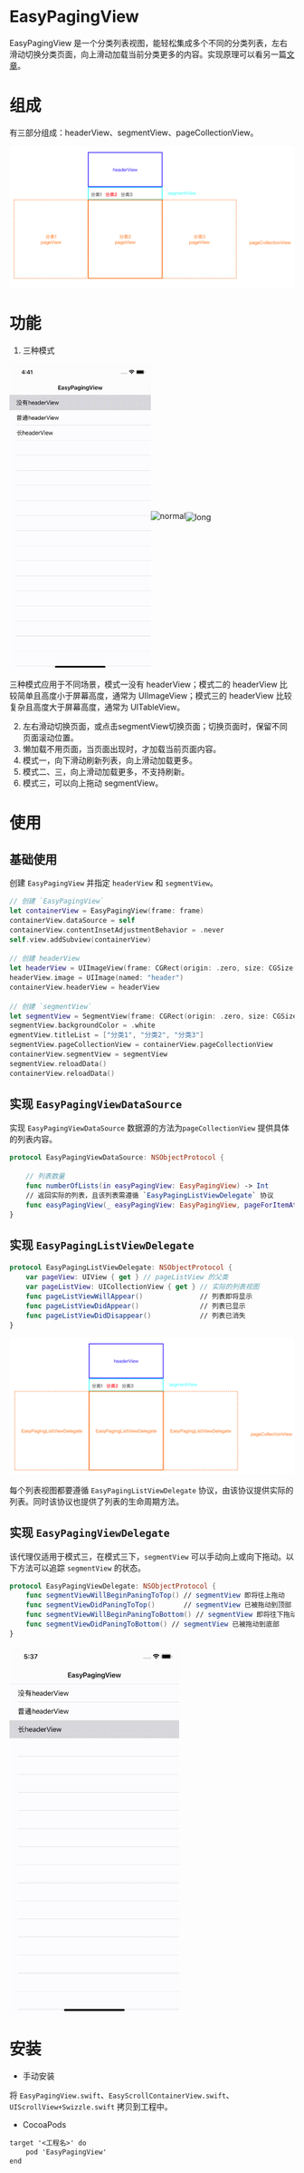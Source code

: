 # EasyPagingView

EasyPagingView 是一个分类列表视图，能轻松集成多个不同的分类列表，左右滑动切换分类页面，向上滑动加载当前分类更多的内容。实现原理可以看另一篇[文章](./Document/原理.md)。

# 组成

有三部分组成：headerView、segmentView、pageCollectionView。

![image-20210218121829581](Resources/component.png)

# 功能

1. 三种模式

<img src="Resources/small.gif" alt="WithoutHeadView" width="250" align=center /><img src="Resources/normal.gif" alt="normal" width="250" align=center/><img src="Resources/long.gif" alt="long" width="250" align=center />

三种模式应用于不同场景，模式一没有 headerView；模式二的 headerView 比较简单且高度小于屏幕高度，通常为 UIImageView；模式三的 headerView 比较复杂且高度大于屏幕高度，通常为 UITableView。

2. 左右滑动切换页面，或点击segmentView切换页面；切换页面时，保留不同页面滚动位置。
3. 懒加载不用页面，当页面出现时，才加载当前页面内容。
4. 模式一，向下滑动刷新列表，向上滑动加载更多。
5. 模式二、三，向上滑动加载更多，不支持刷新。
6. 模式三，可以向上拖动 segmentView。

# 使用

## 基础使用

创建 `EasyPagingView` 并指定 `headerView` 和 `segmentView`。

```swift
// 创建 `EasyPagingView`
let containerView = EasyPagingView(frame: frame)
containerView.dataSource = self
containerView.contentInsetAdjustmentBehavior = .never
self.view.addSubview(containerView)

// 创建 headerView
let headerView = UIImageView(frame: CGRect(origin: .zero, size: CGSize(width: view.bounds.width, height: 250)))
headerView.image = UIImage(named: "header")
containerView.headerView = headerView

// 创建 `segmentView`
let segmentView = SegmentView(frame: CGRect(origin: .zero, size: CGSize(width: UIScreen.main.bounds.width, height: 52)))
segmentView.backgroundColor = .white
egmentView.titleList = ["分类1", "分类2", "分类3"]
segmentView.pageCollectionView = containerView.pageCollectionView
containerView.segmentView = segmentView
segmentView.reloadData()
containerView.reloadData()
```

## 实现 `EasyPagingViewDataSource`

实现 `EasyPagingViewDataSource` 数据源的方法为`pageCollectionView` 提供具体的列表内容。

```swift
protocol EasyPagingViewDataSource: NSObjectProtocol {

  	// 列表数量
    func numberOfLists(in easyPagingView: EasyPagingView) -> Int
  	// 返回实际的列表，且该列表需遵循 `EasyPagingListViewDelegate` 协议
    func easyPagingView(_ easyPagingView: EasyPagingView, pageForItemAt index: Int) -> EasyPagingListViewDelegate
}
```

## 实现 `EasyPagingListViewDelegate`

```swift
protocol EasyPagingListViewDelegate: NSObjectProtocol {
    var pageView: UIView { get } // pageListView 的父类
    var pageListView: UICollectionView { get } // 实际的列表视图
    func pageListViewWillAppear()              // 列表即将显示
    func pageListViewDidAppear()               // 列表已显示
    func pageListViewDidDisappear()            // 列表已消失
}
```

![image-20210218173421458](Resources/image-20210218173421458.png)

每个列表视图都要遵循 `EasyPagingListViewDelegate` 协议，由该协议提供实际的列表。同时该协议也提供了列表的生命周期方法。

## 实现 `EasyPagingViewDelegate`

该代理仅适用于模式三，在模式三下，`segmentView` 可以手动向上或向下拖动。以下方法可以追踪 `segmentView` 的状态。

```swift
protocol EasyPagingViewDelegate: NSObjectProtocol {
    func segmentViewWillBeginPaningToTop() // segmentView 即将往上拖动
    func segmentViewDidPaningToTop()       // segmentView 已被拖动到顶部
    func segmentViewWillBeginPaningToBottom() // segmentView 即将往下拖动
    func segmentViewDidPaningToBottom() // segmentView 已被拖动到底部
}
```

<img src="Resources/long1.gif" alt="long1" width="300" align=center />

# 安装

* 手动安装

将 `EasyPagingView.swift`、`EasyScrollContainerView.swift`、`UIScrollView+Swizzle.swift` 拷贝到工程中。

* CocoaPods

```
target '<工程名>' do
    pod 'EasyPagingView'
end
```

